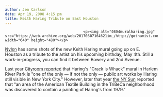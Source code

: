 ```yaml
---
author: Jen Carlson
date: Apr 19, 2008 4:15 pm
title: Keith Haring Tribute on East Houston
---
```


	
										<p><img alt="0804muralharing.jpg" src="https://web.archive.org/web/20170307164621im_/http://gothamist.com/attachments/arts_jen/0804muralharing.jpg" width="640" height="480"></p>

<p><a href="https://web.archive.org/web/20170307164621/http://nylonmag.com/nylonblogs/blog/2008/04/18/happy-birthday-keith-haring">Nylon</a> has some shots of the new Keith Haring mural going up on E. Houston as a tribute to the artist on his upcoming birthday, May 4th. Still a work-in-progress, you can find it between Bowery and 2nd Avenue.</p>

<p>Last year <a href="https://web.archive.org/web/20170307164621/http://cityroom.blogs.nytimes.com/2007/09/05/harings-crack-is-wack-mural-is-being-restored/">Cityroom reported</a> that Haring&apos;s &quot;Crack is Whack&quot; mural in Harlem River Park is &quot;one of the only &#x2014; if not the only &#x2014; public art works by Haring still visible in New York City.&quot; However, later that year <a href="https://web.archive.org/web/20170307164621/http://www2.nysun.com/article/68386">the NY Sun</a> reported that &quot;an area of the American Textile Building in the TriBeCa neighborhood was discovered to contain a painting of Haring&apos;s from 1979.&quot;</p>					
										
									
				